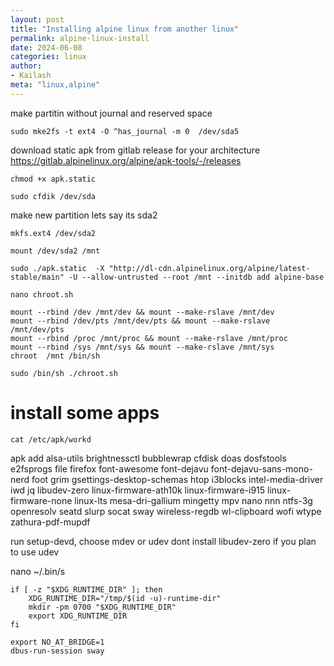 ```yaml
---
layout: post
title: "Installing alpine linux from another linux"
permalink: alpine-linux-install
date: 2024-06-08
categories: linux
author:
- Kailash
meta: "linux,alpine"
---
```


make partitin without journal and reserved space
```
sudo mke2fs -t ext4 -O ^has_journal -m 0  /dev/sda5
```

download static apk from gitlab release for your architecture
https://gitlab.alpinelinux.org/alpine/apk-tools/-/releases

```
chmod +x apk.static
```
```
sudo cfdik /dev/sda
```
make new partition lets say its sda2  
```
mkfs.ext4 /dev/sda2
```
```
mount /dev/sda2 /mnt
```
```
sudo ./apk.static  -X "http://dl-cdn.alpinelinux.org/alpine/latest-stable/main" -U --allow-untrusted --root /mnt --initdb add alpine-base
```

```
nano chroot.sh
```
```
mount --rbind /dev /mnt/dev && mount --make-rslave /mnt/dev
mount --rbind /dev/pts /mnt/dev/pts && mount --make-rslave /mnt/dev/pts
mount --rbind /proc /mnt/proc && mount --make-rslave /mnt/proc
mount --rbind /sys /mnt/sys && mount --make-rslave /mnt/sys
chroot  /mnt /bin/sh
```


```
sudo /bin/sh ./chroot.sh
```

# install some apps
```
cat /etc/apk/workd
```
apk add
alsa-utils
brightnessctl
bubblewrap
cfdisk
doas
dosfstools
e2fsprogs
file
firefox
font-awesome
font-dejavu
font-dejavu-sans-mono-nerd
foot
grim
gsettings-desktop-schemas
htop
i3blocks
intel-media-driver
iwd
jq
libudev-zero
linux-firmware-ath10k
linux-firmware-i915
linux-firmware-none
linux-lts
mesa-dri-gallium
mingetty
mpv
nano
nnn
ntfs-3g
openresolv
seatd
slurp
socat
sway
wireless-regdb
wl-clipboard
wofi
wtype
zathura-pdf-mupdf

run setup-devd, choose mdev or udev dont install libudev-zero if you plan to use udev

nano ~/.bin/s
```
if [ -z "$XDG_RUNTIME_DIR" ]; then
	XDG_RUNTIME_DIR="/tmp/$(id -u)-runtime-dir"
	mkdir -pm 0700 "$XDG_RUNTIME_DIR"
	export XDG_RUNTIME_DIR
fi

export NO_AT_BRIDGE=1
dbus-run-session sway
```

